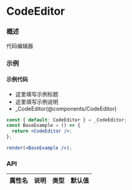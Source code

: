 
# CodeEditor


### 概述

代码编辑器


### 示例

#### 示例代码

- 这里填写示例标题
- 这里填写示例说明
- _CodeEditor(@components/CodeEditor)

```jsx
const { default: CodeEditor } = _CodeEditor;
const BaseExample = () => {
  return <CodeEditor />;
};

render(<BaseExample />);

```


### API

| 属性名 | 说明 | 类型 | 默认值 |
| ------ | ---- | ---- | ------ |

